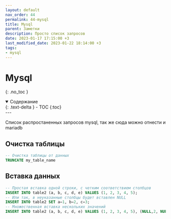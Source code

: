 ```yaml
---
layout: default
nav_order: 44
permalink: 44-mysql
title: Mysql
parent: Заметки
description: Просто список запросов
date: 2023-01-17 17:15:00 +3
last_modified_date: 2023-01-22 18:14:00 +3
tags:
- mysql
---
```


# Mysql
{: .no_toc }

<details open markdown="block">
  <summary>
    Содержание
  </summary>
  {: .text-delta }
- TOC
{:toc}
</details>
---

Список распростаненных запросов mysql, так же сюда можно отнести и mariadb

## Очистка таблицы

```sql
-- Очистка таблицы от данных
TRUNCATE my_table_name
```

## Вставка данных

```sql
-- Простая вставка одной строки, с четким соответствием столбцов
INSERT INTO table2 (a, b, c, d, e) VALUES (1, 2, 3, 4, 5);
-- Или так, в неуказанные столбцы будет вставлен NULL
INSERT INTO table2 SET a=1, b=2, c=3;
-- Множественная вставка нескольких значений
INSERT INTO table2 (a, b, c, d, e) VALUES (1, 2, 3, 4, 5), (NULL,2, NULL, 4, 5), (NULL, NULL, NULL, NULL,5);
```